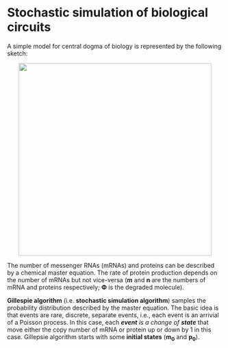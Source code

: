 # Stochastic simulation of biological circuits
A simple model for central dogma of biology is represented by the following sketch:
<p align="center">
  <img 
    width="450"
    src="https://github.com/ManuelaCarriero/protein-synthesis-modeling/blob/main/Images/simplest_protein_synthesis_model_.jpg"
  >
</p>

The number of messenger RNAs (mRNAs) and proteins can be described by a chemical master equation. The rate of protein production depends on the number of mRNAs but not vice-versa (**m** and **n** are the numbers of mRNA and proteins respectively; **Φ** is the degraded molecule).

**Gillespie algorithm** (i.e. **stochastic simulation algorithm**) samples the probability distribution described by the master equation. The basic idea is that events are rare, discrete, separate events, i.e., each event is an arrivial of a Poisson process. In this case, each ***event** is a change of **state*** that move either the copy number of mRNA or protein up or down by 1 in this case. Gillepsie algorithm starts with some **initial states** (**m<sub>0</sub>** and **p<sub>0</sub>**).
